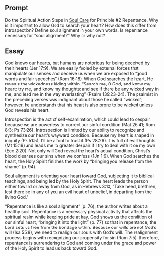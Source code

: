 ---
---

## Prompt

Do the Spiritual Action Steps in [Soul Care] for Principle #2 Repentance.  Why is it important to allow God to search your heart?  How does this differ from introspection? Define soul alignment in your own words. Is repentance necessary for “soul alignment?” Why or why not?

[Soul Care]: https://read.amazon.com/?asin=B01G4TEB2I

## Essay

God knows our hearts, but humans are notorious for being deceived by their hearts (Jer 17:9). We are easily fooled by external forces that manipulate our senses and deceive us when we are exposed to “good words and fair speeches” (Rom 16:18). When God searches the heart, He reveals the wickedness hiding within. “Search me, O God, and know my heart: try me, and know my thoughts: and see if there be any wicked way in me, and lead me in the way everlasting” (Psalm 139:23-24). The psalmist in the preceding verses was indignant about those he called “wicked”; however, he understands that his heart is also prone to be wicked unless God reveals his heart.

Introspection is the act of self-examination, which could lead to despair because we are powerless to correct our sinful condition (Mat 26:41; Rom 8:3; Ps 73:26). Introspection is limited by our ability to recognize and synthesize our heart’s wayward condition. Because my heart is shaped in iniquity (Ps 51:5), I’ll be a fool to trust it (Ps 28:26). It is full of evil thoughts (Mt 15:19) and leads me to greater despair if I try to deal with it on my own (Ecc 2:20). Not only will God reveal the heart’s actual condition, Christ’s blood cleanses our sins when we confess (1Jn 1:9). When God searches the heart, the Holy Spirit finishes the work by “bringing you release from the shame” (p. 94).

Soul alignment is orienting your heart toward God, subjecting it to biblical teachings, and being led by the Holy Spirit. The heart leads the person either toward or away from God, as in Hebrews 3:13, “Take heed, brethren, lest there be in any of you an evil heart of unbelief, in departing from the living God.”

“Repentance is like a soul alignment” (p. 76), the author writes about a healthy soul. Repentance is a necessary physical activity that affects the spiritual realm while keeping pride at bay. God shows us the condition of our sinful heart, “bringing it into the light” (p. 77) so that in repentance, the Lord sets us free from the bondage within. Because our wills are not God’s will (Isa 55:8), we need to realign our souls with God’s will. The realignment process begins with recognizing our propensity for sin (Rom 7:5); therefore, repentance is surrendering to God and coming under the grace and power of the Holy Spirit to lead us back toward God.
